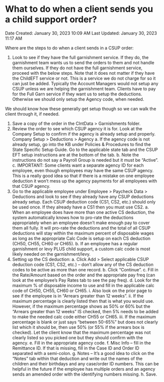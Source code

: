 # What to do when a client sends you a child support order?

Date Created: January 30, 2023 10:09 AM
Last Updated: January 30, 2023 11:17 AM

Where are the steps to do when a client sends in a CSUP order:

1. Look to see if they have the full garnishment service. If they do, the garnishment team wants us to send the orders to them and not handle them ourselves. If they do not have the full garnishment service, proceed with the below steps. Note that it does not matter if they have the ChildEFT service or not. This is a service we do not charge for so it can just be added.
Typically the Account Managers would not setup any CSUP unless we are helping the garnishment team. Clients have to pay for the Full Garn service if they want us to setup the deductions. Otherwise we should only setup the Agency code, when needed.

We should know how these generally get setup though so we can walk the client through it, if needed.

1. Save a copy of the order in the ClntData > Garnishments folder.
2. Review the order to see which CSUP agency it is for. Look at the Company Setup to confirm if the agency is already setup and properly. Company Setup > Deductions > Agency
a.	If the agency code is not already setup, go into the KB under Policies & Procedures to find the State Specific Setup Guide. Go to the applicable state tab and the CSUP EFT setup instructions are at the bottom of the tab.
b.	Note the instructions do not say a Payroll Group is needed but it must be “Active”.
c.	IMPORTANT: Some clients want a separate agency ID for each employee, even though employees may have the same CSUP agency. This is a really good idea so that if there is a mistake on one employee deduction it won’t mess up the agency payments for all employees with that CSUP agency.
3. Go to the applicable employee under Employee > Paycheck Data > Deductions and look to see if they already have any CSUP deductions already setup. Each CSUP deduction code (CS1, CS2, etc.) should only be used once. If they already have a CS1 then you must use CS2.
a.	When an employee does have more than one active CS deduction, the system automatically knows how to pro-rate the deductions appropriately when an employee doesn’t make enough pay to cover them all fully. It will pro-rate the deductions and the total of all CSUP deductions will stay within the maximum percent of disposable wages as long as the appropriate Calc Code is setup on each CS deduction (CH50, CH55, CH60 or CH65).
b.	If an employee has a regular garnishment or levy PLUS child support, a custom calc code is most likely needed on the garnishment/levy.
4. Setting up the CS deduction:
a.	Click Add > Select applicable CSUP deduction code (CS1, CS2, etc.) – don’t allow any of the CS deduction codes to be active as more than one record.
b.	Click “Continue”.
c.	Fill in the Rate/Amount based on the order and the appropriate pay freq (can look at the employee’s Pay Rates tab to see the pay freq).
d.	Look for the maximum % of disposable income to use and fill in the applicable calc code of CH50, CH55, CH60 or CH65.
i.	Also look on the prior page to see if the employee is in “Arrears greater than 12 weeks”.
ii.	If the maximum percentage is clearly listed then that is what you would use. However, if the maximum percentage shows as 50% or 60% but the “Arrears greater than 12 weeks” IS checked, then 5% needs to be added to make the needed calc code either CH55 or CH65.
iii.	If the maximum percentage is blank or just says “between 50-65%” but does not clearly list which it should be, then use 50% (or 55% if the arrears box is checked). Let the client know that the maximum percentage was not clearly listed so you picked one but they should confirm with the agency.
e.	Fill in the appropriate agency code.
f.	Misc Info – fill in the Remittance ID. If that is missing, fill in the Case ID and Order ID separated with a semi-colon.
g.	Notes – It’s a good idea to click on the “Notes” tab within that deduction and write out the names of the children and their birthdays and any case/order ID numbers. This can be helpful in the future if the employee has multiple orders and an agency sends an amended order with the identifying numbers missing.
h.	Save.
